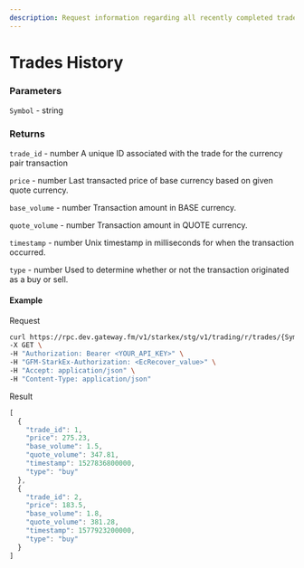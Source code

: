 ```yaml
---
description: Request information regarding all recently completed trades for a given market pair.
---
```


# Trades History

### **Parameters**

`Symbol` - string

### **Returns**

`trade_id` - number
A unique ID associated with the trade for the currency pair transaction

`price` - number
Last transacted price of base currency based on given quote currency.

`base_volume` - number
Transaction amount in BASE currency.

`quote_volume` - number
Transaction amount in QUOTE currency.

`timestamp` - number
Unix timestamp in milliseconds for when the transaction occurred.

`type` - number
Used to determine whether or not the transaction originated as a buy or sell.


#### **Example**

Request

```bash
curl https://rpc.dev.gateway.fm/v1/starkex/stg/v1/trading/r/trades/{Symbol} \
-X GET \
-H "Authorization: Bearer <YOUR_API_KEY>" \
-H "GFM-StarkEx-Authorization: <EcRecover_value>" \
-H "Accept: application/json" \
-H "Content-Type: application/json"
```


Result

```javascript
[
  {
    "trade_id": 1,
    "price": 275.23,
    "base_volume": 1.5,
    "quote_volume": 347.81,
    "timestamp": 1527836800000,
    "type": "buy"
  },
  {
    "trade_id": 2,
    "price": 183.5,
    "base_volume": 1.8,
    "quote_volume": 381.28,
    "timestamp": 1577923200000,
    "type": "buy"
  }
]
```